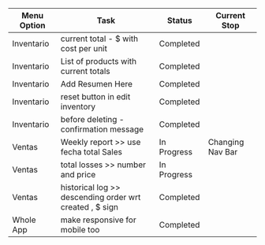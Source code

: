 | Menu Option | Task                                                    | Status      | Current Stop     |
| ----------- | ------------------------------------------------------- | ----------- | ---------------- |
| Inventario  | current total - $ with cost per unit                    | Completed   |                  |
| Inventario  | List of products with current totals                    | Completed   |                  |
| Inventario  | Add Resumen Here                                        | Completed   |                  |
| Inventario  | reset button in edit inventory                          | Completed   |                  |
| Inventario  | before deleting - confirmation message                  | Completed   |                  |
| Ventas      | Weekly report >> use fecha total Sales                  | In Progress | Changing Nav Bar |
| Ventas      | total losses >> number and price                        | In Progress |                  |
| Ventas      | historical log >> descending order wrt created , $ sign | Completed   |                  |
| Whole App   | make responsive for mobile too                          | Completed   |                  |

